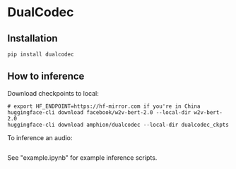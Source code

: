 # DualCodec
## Installation
```bash
pip install dualcodec
```
## How to inference

Download checkpoints to local: 
```
# export HF_ENDPOINT=https://hf-mirror.com if you're in China
huggingface-cli download facebook/w2v-bert-2.0 --local-dir w2v-bert-2.0
huggingface-cli download amphion/dualcodec --local-dir dualcodec_ckpts
```

To inference an audio: 
```python

```

See "example.ipynb" for example inference scripts.
